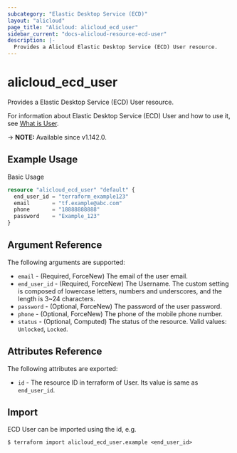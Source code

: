 ```yaml
---
subcategory: "Elastic Desktop Service (ECD)"
layout: "alicloud"
page_title: "Alicloud: alicloud_ecd_user"
sidebar_current: "docs-alicloud-resource-ecd-user"
description: |-
  Provides a Alicloud Elastic Desktop Service (ECD) User resource.
---
```


# alicloud_ecd_user

Provides a Elastic Desktop Service (ECD) User resource.

For information about Elastic Desktop Service (ECD) User and how to use it, see [What is User](https://www.alibabacloud.com/help/en/elastic-desktop-service/latest/api-doc-eds-user-2021-03-08-api-doc-createusers-desktop).

-> **NOTE:** Available since v1.142.0.

## Example Usage

Basic Usage

```terraform
resource "alicloud_ecd_user" "default" {
  end_user_id = "terraform_example123"
  email       = "tf.example@abc.com"
  phone       = "18888888888"
  password    = "Example_123"
}
```

## Argument Reference

The following arguments are supported:

* `email` - (Required, ForceNew) The email of the user email.
* `end_user_id` - (Required, ForceNew) The Username. The custom setting is composed of lowercase letters, numbers and underscores, and the length is 3~24 characters.
* `password` - (Optional, ForceNew) The password of the user password.
* `phone` - (Optional, ForceNew) The phone of the mobile phone number.
* `status` - (Optional, Computed) The status of the resource. Valid values: `Unlocked`, `Locked`.

## Attributes Reference

The following attributes are exported:

* `id` - The resource ID in terraform of User. Its value is same as `end_user_id`.

## Import

ECD User can be imported using the id, e.g.

```shell
$ terraform import alicloud_ecd_user.example <end_user_id>
```
